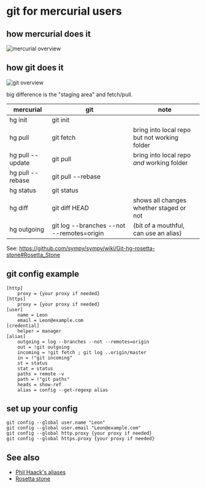﻿# git for mercurial users

## how mercurial does it

![mercurial overview](mercurial_overview.png)

## how git does it

![git overview](git_overview.png)

big difference is the "staging area" and fetch/pull.

|mercurial | git | note
|----|----|----|
| hg init | git init | |
| hg pull | git fetch | bring into local repo but not working folder |
| hg pull --update | git pull | bring into local repo *and* working folder |
| hg pull --rebase | git pull --rebase | |
| hg status | git status | |
| hg diff | git diff HEAD | shows all changes whether staged or not |
| hg outgoing | git log --branches --not --remotes=origin | (bit of a mouthful, can use an alias)|

See: <https://github.com/sympy/sympy/wiki/Git-hg-rosetta-stone#Rosetta_Stone>

## git config example

	[http]
		proxy = {your proxy if needed}
	[https]
		proxy = {your proxy if needed}
	[user]
		name = Leon
		email = Leon@example.com
	[credential]
		helper = manager
	[alias]
		outgoing = log --branches --not --remotes=origin
		out = !git outgoing
		incoming = !git fetch ; git log ..origin/master
		in = !"git incoming"
		st = status
		stat = status
		paths = remote -v
		path = !"git paths"
		heads = show-ref
		alias = config --get-regexp alias

## set up your config

	git config --global user.name "Leon"
	git config --global user.email "Leon@example.com"
	git config --global http.proxy {your proxy if needed}
	git config --global https.proxy {your proxy if needed}

## See also

- [Phil Haack's aliases](http://haacked.com/archive/2014/07/28/github-flow-aliases/)
- [Rosetta stone](https://github.com/sympy/sympy/wiki/Git-hg-rosetta-stone#Rosetta_Stone)